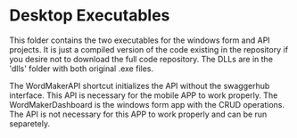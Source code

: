 # Desktop Executables

This folder contains the two executables for the windows form and API projects.
It is just a compiled version of the code existing in the repository if you desire not to download the full code repository.
The DLLs are in the 'dlls' folder with both original .exe files.

The WordMakerAPI shortcut initializes the API without the swaggerhub interface. This API is necessary for the mobile APP to work properly.
The WordMakerDashboard is the windows form app with the CRUD operations. The API is not necessary for this APP to work properly and can be run separetely.
